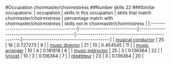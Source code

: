 #Occupation choirmaster/choirmistress
##Number skills 22
###Similar occupations:
| occupation                                |   skills in this occupation |   skills that match choirmaster/choirmistress |   percentage match with choirmaster/choirmistress |   skills not in choirmaster/choirmistress |
|:------------------------------------------|----------------------------:|----------------------------------------------:|--------------------------------------------------:|------------------------------------------:|
| [musical conductor](musical_conductor.md) |                          25 |                                            16 |                                          0.727273 |                                         9 |
| [music director](music_director.md)       |                          21 |                                            10 |                                          0.454545 |                                        11 |
| [music arranger](music_arranger.md)       |                          10 |                                             4 |                                          0.181818 |                                         6 |
| [music instructor](music_instructor.md)   |                          25 |                                             3 |                                          0.136364 |                                        22 |
| [lyricist](lyricist.md)                   |                          10 |                                             3 |                                          0.136364 |                                         7 |
| [répétiteur](répétiteur.md)               |                          23 |                                             3 |                                          0.136364 |                                        20 |
